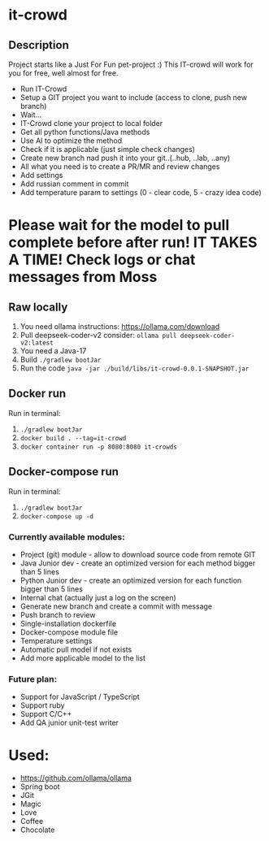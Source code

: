 # it-crowd

## Description
Project starts like a Just For Fun pet-project :) This IT-crowd will work for you for free, well almost for free.

* Run IT-Crowd
* Setup a GIT project you want to include (access to clone, push new branch)
* Wait...
* IT-Crowd clone your project to local folder
* Get all python functions/Java methods
* Use AI to optimize the method
* Check if it is applicable (just simple check changes)
* Create new branch nad push it into your git..(..hub, ..lab, ..any)
* All what you need is to create a PR/MR and review changes
* Add settings
* Add russian comment in commit
* Add temperature param to settings (0 - clear code, 5 - crazy idea code)


# Please wait for the model to pull complete before after run! IT TAKES A TIME! Check logs or chat messages from Moss

## Raw locally
1. You need ollama instructions: https://ollama.com/download
2. Pull deepseek-coder-v2 consider: `ollama pull deepseek-coder-v2:latest`
3. You need a Java-17
4. Build `./gradlew bootJar`
5. Run the code `java -jar ./build/libs/it-crowd-0.0.1-SNAPSHOT.jar`

## Docker run
Run in terminal:
1. `./gradlew bootJar`
2. `docker build . --tag=it-crowd`
3. `docker container run -p 8080:8080 it-crowds`

## Docker-compose run
Run in terminal:
1. `./gradlew bootJar`
2. `docker-compose up -d`

### Currently available modules:
* Project (git) module - allow to download source code from remote GIT
* Java Junior dev - create an optimized version for each method bigger than 5 lines
* Python Junior dev - create an optimized version for each function bigger than 5 lines
* Internal chat (actually just a log on the screen)
* Generate new branch and create a commit with message
* Push branch to review
* Single-installation dockerfile
* Docker-compose module file
* Temperature settings
* Automatic pull model if not exists
* Add more applicable model to the list

### Future plan:
* Support for JavaScript / TypeScript
* Support ruby
* Support C/C++
* Add QA junior unit-test writer

# Used:
* https://github.com/ollama/ollama
* Spring boot
* JGit
* Magic
* Love
* Coffee
* Chocolate
